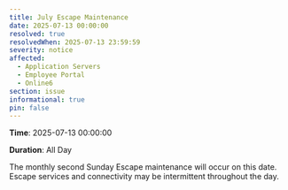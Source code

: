 ```yaml
---
title: July Escape Maintenance 
date: 2025-07-13 00:00:00
resolved: true
resolvedWhen: 2025-07-13 23:59:59
severity: notice
affected:
  - Application Servers
  - Employee Portal
  - Online6
section: issue
informational: true
pin: false
---
```


**Time**: 2025-07-13 00:00:00

**Duration**: All Day

The monthly second Sunday Escape maintenance will occur on this date. Escape services and connectivity may be intermittent throughout the day.
